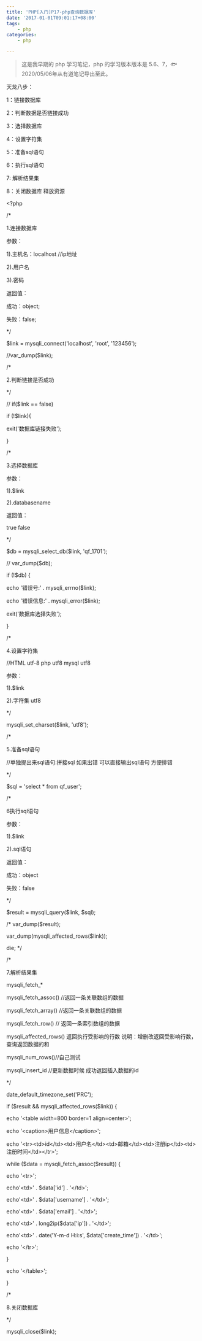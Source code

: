 ```yaml
---
title: 'PHP[入门]P17-php查询数据库'
date: '2017-01-01T09:01:17+08:00'
tags:
    - php
categories:
    - php

---
```




> 这是我早期的 php 学习笔记，php 的学习版本版本是 5.6、7，🐟2020/05/06年从有道笔记导出至此。


天龙八步：

1：链接数据库

2：判断数据是否链接成功

3：选择数据库

4：设置字符集

5：准备sql语句

6：执行sql语句

7: 解析结果集

8：关闭数据库 释放资源

\<?php

/\*

1.连接数据库

参数：

1).主机名：localhost //ip地址

2).用户名

3).密码

返回值：

成功：object;

失败：false;

\*/

\$link = mysqli\_connect(\'localhost\', \'root\', \'123456\');

//var\_dump(\$link);

/\*

2.判断链接是否成功

\*/

// if(\$link == false)

if (!\$link){

exit(\'数据库链接失败\');

}

/\*

3.选择数据库

参数：

1).\$link

2).databasename

返回值：

true false

\*/

\$db = mysqli\_select\_db(\$link, \'qf\_1701\');

// var\_dump(\$db);

if (!\$db) {

echo \'错误号:\' . mysqli\_errno(\$link);

echo \'错误信息:\' . mysqli\_error(\$link);

exit(\'数据库选择失败\');

}

/\*

4.设置字符集

//HTML utf-8 php utf8 mysql utf8

参数：

1).\$link

2).字符集 utf8

\*/

mysqli\_set\_charset(\$link, \'utf8\');

/\*

5.准备sql语句

//单独提出来sql语句:拼接sql 如果出错 可以直接输出sql语句 方便排错

\*/

\$sql = \'select \* from qf\_user\';

/\*

6执行sql语句

参数：

1).\$link

2).sql语句

返回值：

成功：object

失败：false

\*/

\$result = mysqli\_query(\$link, \$sql);

/\* var\_dump(\$result);

var\_dump(mysqli\_affected\_rows(\$link));

die; \*/

/\*

7.解析结果集

mysqli\_fetch\_\*

mysqli\_fetch\_assoc() //返回一条关联数组的数据

mysqli\_fetch\_array() //返回一条关联数组的数据

mysqli\_fetch\_row() // 返回一条索引数组的数据

mysqli\_affected\_rows() 返回执行受影响的行数
说明：增删改返回受影响行数，查询返回数据的和

mysqli\_num\_rows()//自己测试

mysqli\_insert\_id //更新数据时候 成功返回插入数据的id

\*/

date\_default\_timezone\_set(\'PRC\');

if (\$result && mysqli\_affected\_rows(\$link)) {

echo \'\<table width=800 border=1 align=center\>\';

echo \'\<caption\>用户信息\</caption\>\';

echo
\'\<tr\>\<td\>id\</td\>\<td\>用户名\</td\>\<td\>邮箱\</td\>\<td\>注册ip\</td\>\<td\>注册时间\</td\>\</tr\>\';

while (\$data = mysqli\_fetch\_assoc(\$result)) {

echo \'\<tr\>\';

echo\'\<td\>\' . \$data\[\'id\'\] . \'\</td\>\';

echo\'\<td\>\' . \$data\[\'username\'\] . \'\</td\>\';

echo\'\<td\>\' . \$data\[\'email\'\] . \'\</td\>\';

echo\'\<td\>\' . long2ip(\$data\[\'ip\'\]) . \'\</td\>\';

echo\'\<td\>\' . date(\'Y-m-d H:i:s\', \$data\[\'create\_time\'\]) .
\'\</td\>\';

echo \'\</tr\>\';

}

echo \'\</table\>\';

}

/\*

8.关闭数据库

\*/

mysqli\_close(\$link);
